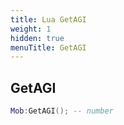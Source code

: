 ```yaml
---
title: Lua GetAGI
weight: 1
hidden: true
menuTitle: GetAGI
---
```

## GetAGI
```lua
Mob:GetAGI(); -- number
```